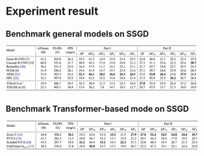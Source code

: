 # Experiment result


## Benchmark general models on SSGD
![part-1](figures/result1.png)

## Benchmark  Transformer-based mode on SSGD
![part-1](figures/result2.png)
